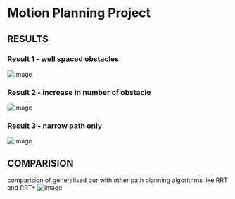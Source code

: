 # Motion Planning Project

## RESULTS

### Result 1 - well spaced obstacles 
![image](https://github.com/abhi-1999/course-work_projects-IISc/assets/43104864/d6f8109b-6d83-43d6-88a6-a2b641d99a48)

### Result 2 - increase in number of obstacle
![image](https://github.com/abhi-1999/course-work_projects-IISc/assets/43104864/6ee5a338-d18a-440b-af75-1275eaecbf86)

### Result 3 - narrow path only 
![image](https://github.com/abhi-1999/course-work_projects-IISc/assets/43104864/aa76733f-08d1-4619-bfb5-f27ca365ce5b)


## COMPARISION 
comparision of generalised bur with other path planning algorithms like RRT and RRT*
![image](https://github.com/abhi-1999/course-work_projects-IISc/assets/43104864/70c34e3e-3f22-4f2f-a471-752031a3d7e3)
